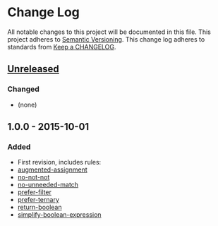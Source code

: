 # Change Log
All notable changes to this project will be documented in this file.
This project adheres to [Semantic Versioning](http://semver.org/).
This change log adheres to standards from [Keep a CHANGELOG](http://keepachangelog.com).


## [Unreleased][unreleased]
### Changed
- (none)

[unreleased]: https://github.com/username/reponame/compare/v1.0.0...HEAD

<!--
## [6.6.6] - 2066-06-16
### Added
### Changed
### Deprecated
### Removed
### Fixed
### Security

[6.6.6]: https://github.com/username/reponame/compare/v6.6.5...v6.6.6
-->

## 1.0.0 - 2015-10-01
### Added
- First revision, includes rules:
 - [augmented-assignment][augmented-assignment]
 - [no-not-not][no-not-not]
 - [no-unneeded-match][no-unneeded-match]
 - [prefer-filter][prefer-filter]
 - [prefer-ternary][prefer-ternary]
 - [return-boolean][return-boolean]
 - [simplify-boolean-expression][simplify-boolean-expression]


[augmented-assignment]: docs/augmented-assignment.md
[no-not-not]: docs/no-not-not.md
[no-unneeded-match]: docs/no-unneeded-match.md
[prefer-filter]: docs/prefer-filter.md
[prefer-ternary]: docs/prefer-ternary.md
[return-boolean]: docs/return-boolean.md
[simplify-boolean-expression]: docs/simplify-boolean-expression.md

